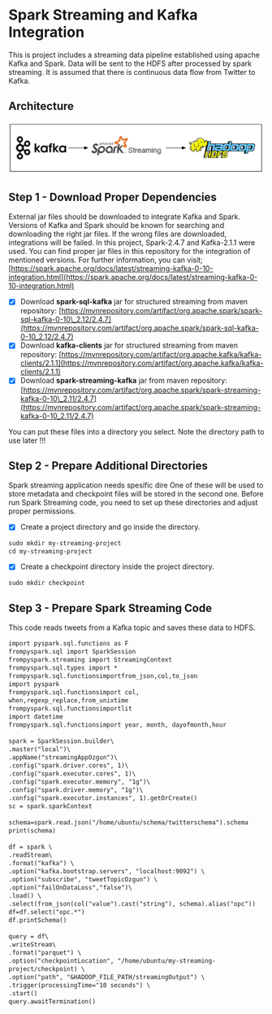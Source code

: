 # Spark Streaming and Kafka Integration

This is project includes a streaming data pipeline established using apache Kafka and Spark. Data will be sent to the HDFS after processed by spark streaming. It is assumed that there is continuous data flow from Twitter to Kafka.

## Architecture

![](.gitbook/assets/image.png)

## Step 1 - Download Proper Dependencies

External jar files should be downloaded to integrate Kafka and Spark. Versions of Kafka and Spark should be known for searching and downloading the right jar files. If the wrong files are downloaded, integrations will be failed. In this project, Spark-2.4.7 and Kafka-2.1.1 were used. You can find proper jar files in this repository for the integration of mentioned versions. For further information, you can visit; [https://spark.apache.org/docs/latest/streaming-kafka-0-10-integration.html](https://spark.apache.org/docs/latest/streaming-kafka-0-10-integration.html)

* [x] Download **spark-sql-kafka** jar for structured streaming from maven repository: [https://mvnrepository.com/artifact/org.apache.spark/spark-sql-kafka-0-10\_2.12/2.4.7](https://mvnrepository.com/artifact/org.apache.spark/spark-sql-kafka-0-10_2.12/2.4.7)
* [x] Download **kafka-clients** jar for structured streaming from maven repository: [https://mvnrepository.com/artifact/org.apache.kafka/kafka-clients/2.1.1](https://mvnrepository.com/artifact/org.apache.kafka/kafka-clients/2.1.1)
* [x] Download **spark-streaming-kafka** jar from maven repository: [https://mvnrepository.com/artifact/org.apache.spark/spark-streaming-kafka-0-10\_2.11/2.4.7](https://mvnrepository.com/artifact/org.apache.spark/spark-streaming-kafka-0-10_2.11/2.4.7)

You can put these files into a directory you select. Note the directory path to use later !!!

## Step 2 - Prepare Additional Directories

Spark streaming application needs spesific dire One of these will be used to store metadata and checkpoint files will be stored in the second one. Before run Spark Streaming code, you need to set up these directories and adjust proper permissions.

* [x] Create a project directory and go inside the directory.

```text
sudo mkdir my-streaming-project
cd my-streaming-project
```

* [x] Create a checkpoint directory inside the project directory.

```text
sudo mkdir checkpoint
```

## Step 3 - Prepare Spark Streaming Code

This code reads tweets from a Kafka topic and saves these data to HDFS.

```text
import pyspark.sql.functions as F
frompyspark.sql import SparkSession
frompyspark.streaming import StreamingContext
frompyspark.sql.types import *
frompyspark.sql.functionsimportfrom_json,col,to_json
import pyspark
frompyspark.sql.functionsimport col,
when,regexp_replace,from_unixtime
frompyspark.sql.functionsimportlit
import datetime
frompyspark.sql.functionsimport year, month, dayofmonth,hour

spark = SparkSession.builder\
.master("local")\
.appName("streamingAppOzgun")\
.config("spark.driver.cores", 1)\
.config("spark.executor.cores", 1)\
.config("spark.executor.memory", "1g")\
.config("spark.driver.memory", "1g")\
.config("spark.executor.instances", 1).getOrCreate()
sc = spark.sparkContext

schema=spark.read.json("/home/ubuntu/schema/twitterschema").schema
print(schema)

df = spark \
.readStream\
.format("kafka") \
.option("kafka.bootstrap.servers", "localhost:9092") \
.option("subscribe", "tweetTopicOzgun") \
.option("failOnDataLoss","false")\
.load() \
.select(from_json(col("value").cast("string"), schema).alias("opc"))
df=df.select("opc.*")
df.printSchema()

query = df\
.writeStream\
.format("parquet") \
.option("checkpointLocation", "/home/ubuntu/my-streaming-project/checkpoint) \
.option("path", "&HADOOP_FILE_PATH/streamingOutput") \
.trigger(processingTime="10 seconds") \
.start()
query.awaitTermination()
```



